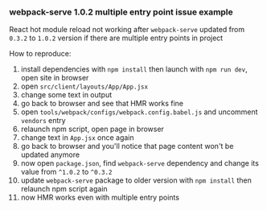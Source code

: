 ### webpack-serve 1.0.2 multiple entry point issue example
React hot module reload not working after `webpack-serve` updated from `0.3.2` to `1.0.2` version if there are multiple entry points in project

How to reproduce:
1) install dependencies with `npm install` then launch with `npm run dev`, open site in browser
2) open `src/client/layouts/App/App.jsx`
3) change some text in output
4) go back to browser and see that HMR works fine
5) open `tools/webpack/configs/webpack.config.babel.js` and uncomment `vendors` entry
6) relaunch npm script, open page in browser
7) change text in `App.jsx` once again
8) go back to browser and you'll notice that page content won't be updated anymore
9) now open `package.json`, find `webpack-serve` dependency and change its value from `^1.0.2` to `^0.3.2`
10) update `webpack-serve` package to older version with `npm install` then relaunch npm script again
11) now HMR works even with multiple entry points
